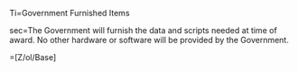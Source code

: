 Ti=Government Furnished Items

sec=The Government will furnish the data and scripts needed at time of award. No other hardware or software will be provided by the Government.

=[Z/ol/Base]
